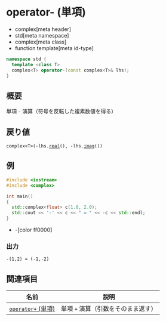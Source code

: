# operator- (単項)
* complex[meta header]
* std[meta namespace]
* complex[meta class]
* function template[meta id-type]

```cpp
namespace std {
  template <class T>
  complex<T> operator-(const complex<T>& lhs);
}
```

## 概要
単項 `-` 演算（符号を反転した複素数値を得る）


## 戻り値
`complex<T>(-lhs.`[`real`](complex/real.md)`(), -lhs.`[`imag`](complex/imag.md)`())`


## 例
```cpp example
#include <iostream>
#include <complex>

int main()
{
  std::complex<float> c(1.0, 2.0);
  std::cout << '-' << c << " = " << -c << std::endl;
}
```
* -[color ff0000]

### 出力
```
-(1,2) = (-1,-2)
```


## 関連項目
| 名前                                   | 説明                                |
|----------------------------------------|-------------------------------------|
| [`operator+` (単項)](op_unary_plus.md) | 単項 `+` 演算（引数をそのまま返す） |

